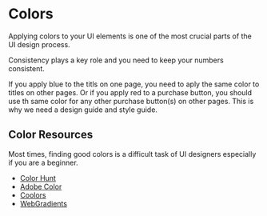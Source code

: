 # Colors

Applying colors to your UI elements is one of the most crucial parts of the UI design process.

Consistency plays a key role and you need to keep your numbers consistent.

If you apply blue to the titls on one page, you need to aply the same color to titles on other pages. Or if you apply red to a purchase button, you should use th same color for any other purchase button(s) on other pages. This is why we need a design guide and style guide.

## Color Resources

Most times, finding good colors is a difficult task of UI designers especially if you are a beginner.

- [Color Hunt](www.colorhunt.co)
- [Adobe Color](www.color.adobe.com)
- [Coolors](www.coolors.co)
- [WebGradients](www.webgradients.com)
